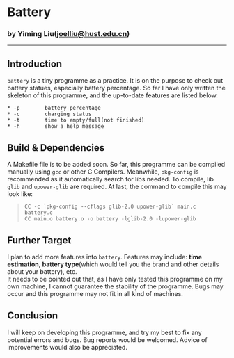 # Battery
### by Yiming Liu(<joelliu@hust.edu.cn>)
______

## Introduction
`battery` is a tiny programme as a practice. It is on the purpose to 
check out battery statues, especially battery percentage. So far I have 
only written the skeleton of this programme, and the up-to-date features 
are listed below.  

	* -p		battery percentage
	* -c 		charging status
	* -t		time to empty/full(not finished)
	* -h		show a help message

## Build & Dependencies
A Makefile file is to be added soon. So far, this programme can be compiled 
manually using `gcc` or other C Compilers. Meanwhile, `pkg-config` is recommended 
as it automatically search for libs needed. 
To compile, lib `glib` and `upower-glib` are required. 
At last, the command to compile this may look like: 
> ``CC -c `pkg-config --cflags glib-2.0 upower-glib` main.c battery.c``  
> ``CC main.o battery.o -o battery -lglib-2.0 -lupower-glib``

## Further Target
I plan to add more features into `battery`. Features may include: 
**time estimation**, **battery type**(which would tell you the brand and 
other details about your battery), etc.  
It needs to be pointed out that, as I have only tested this programme on 
my own machine, I cannot guarantee the stability of the programme. Bugs may 
occur and this programme may not fit in all kind of machines. 

## Conclusion
I will keep on developing this programme, and try my best to fix any potential 
errors and bugs. Bug reports would be welcomed. Advice of improvements would also 
be appreciated.
